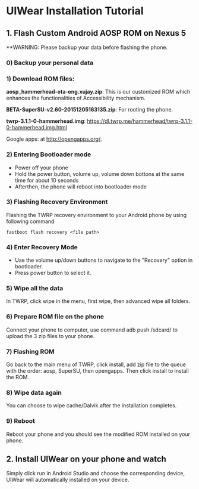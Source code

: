 # UIWear Installation Tutorial

## 1. Flash Custom Android AOSP ROM on Nexus 5

**WARNING: Please backup your data before flashing the phone.

### 0) Backup your personal data


### 1) Download ROM files: 

  **aosp_hammerhead-ota-eng.xujay.zip**: This is our customized ROM which enhances the functionalities of Accessibility mechanism.

  **BETA-SuperSU-v2.60-20151205163135.zip**: For rooting the phone.

  **twrp-3.1.1-0-hammerhead.img**: https://dl.twrp.me/hammerhead/twrp-3.1.1-0-hammerhead.img.html

  Google apps: at http://opengapps.org/. 

### 2) Entering Bootloader mode
* Power off your phone
* Hold the power button, volume up, volume down bottons at the same time for about 10 seconds
* Afterthen, the phone will reboot into bootloader mode

### 3) Flashing Recovery Environment

Flashing the TWRP recovery environment to your Android phone by using following command
```
fastboot flash recovery <file path>
```
### 4) Enter Recovery Mode
* Use the volume up/down buttons to navigate to the "Recovery" option in bootloader. 
* Press power button to select it.

### 5) Wipe all the data
In TWRP, click wipe in the menu, first wipe, then advanced wipe all folders. 

### 6) Prepare ROM file on the phone
Connect your phone to computer, use command
adb push <file path> /sdcard/
to upload the 3 zip files to your phone.

### 7) Flashing ROM
Go back to the main menu of TWRP, click install, add zip file to the queue with the order: aosp, SuperSU, then opengapps. Then click install to install the ROM.

### 8) Wipe data again
You can choose to wipe cache/Dalvik after the installation completes.

### 9) Reboot
Reboot your phone and you should see the modified ROM installed on your phone.

## 2. Install UIWear on your phone and watch

Simply click run in Android Studio and choose the corresponding device, UIWear will automatically installed on your device.
